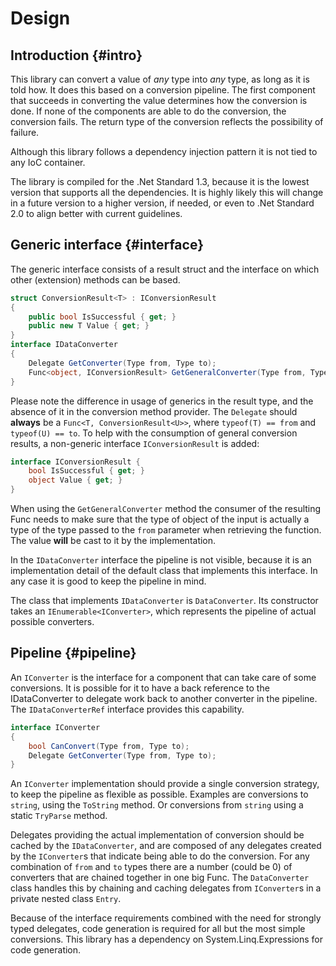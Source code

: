 # Design

## Introduction {#intro}
This library can convert a value of _any_ type into _any_ type, as long as it is told how. 
It does this based on a conversion pipeline. 
The first component that succeeds in converting the value determines how the conversion is done. 
If none of the components are able to do the conversion, the conversion fails. 
The return type of the conversion reflects the possibility of failure.

Although this library follows a dependency injection pattern it is not tied to any IoC container. 

The library is compiled for the .Net Standard 1.3, because it is the lowest version that supports all the dependencies. 
It is highly likely this will change in a future version to a higher version, if needed, or even to .Net Standard 2.0 to align better with current guidelines.

## Generic interface {#interface}
The generic interface consists of a result struct and the interface on which other (extension) methods can be based. 

```csharp
struct ConversionResult<T> : IConversionResult
{
    public bool IsSuccessful { get; }
    public new T Value { get; }
}
interface IDataConverter
{
    Delegate GetConverter(Type from, Type to);
    Func<object, IConversionResult> GetGeneralConverter(Type from, Type to);
}
```

Please note the difference in usage of generics in the result type, and the absence of it in the conversion method provider. The `Delegate` should **always** be a `Func<T, ConversionResult<U>>`, where `typeof(T) == from` and `typeof(U) == to`. 
To help with the consumption of general conversion results, a non-generic interface `IConversionResult` is added:

```csharp
interface IConversionResult {
    bool IsSuccessful { get; }
    object Value { get; }
} 
```

When using the `GetGeneralConverter` method the consumer of the resulting Func needs to make sure that the type of object of the input is actually a type of the type passed to the `from` parameter when retrieving the function. 
The value **will** be cast to it by the implementation.

In the `IDataConverter` interface the pipeline is not visible, because it is an implementation detail of the default class that implements this interface. 
In any case it is good to keep the pipeline in mind.

The class that implements `IDataConverter` is `DataConverter`. 
Its constructor takes an `IEnumerable<IConverter>`, which represents the pipeline of actual possible converters.

## Pipeline {#pipeline}

An `IConverter` is the interface for a component that can take care of some conversions. 
It is possible for it to have a back reference to the IDataConverter to delegate work back to another converter in the pipeline. 
The `IDataConverterRef` interface provides this capability.

```csharp
interface IConverter
{
    bool CanConvert(Type from, Type to);
    Delegate GetConverter(Type from, Type to);
}
```

An `IConverter` implementation should provide a single conversion strategy, to keep the pipeline as flexible as possible.
Examples are conversions to `string`, using the `ToString` method. Or conversions from `string` using a static `TryParse` method.

Delegates providing the actual implementation of conversion should be cached by the `IDataConverter`, and are composed of any delegates created by the `IConverter`s that indicate being able to do the conversion. 
For any combination of `from` and `to` types there are a number (could be 0) of converters that are chained together in one big Func. 
The `DataConverter` class handles this by chaining and caching delegates from `IConverter`s in a private nested class `Entry`.

Because of the interface requirements combined with the need for strongly typed delegates, code generation is required for all but the most simple conversions.
This library has a dependency on System.Linq.Expressions for code generation.

